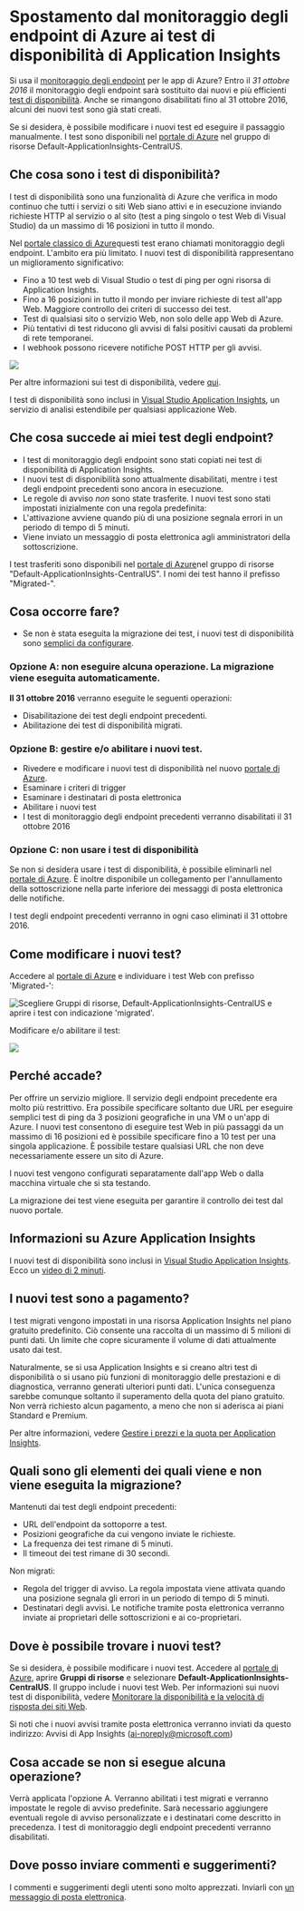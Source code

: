 <properties 
    pageTitle="Migrare dai test degli endpoint di Azure ai test di disponibilità di Application Insights" 
    description="Migrazione dei test di monitoraggio degli endpoint di Azure nei test di disponibilità di Application Insights entro il 31 ottobre 2016."
    services="application-insights" 
    documentationCenter=""
    authors="soubhagyadash" 
    manager="douge"/>

<tags 
    ms.service="application-insights" 
    ms.workload="tbd" 
    ms.tgt_pltfrm="ibiza" 
    ms.devlang="na" 
    ms.topic="article" 
    ms.date="07/25/2016" 
    ms.author="awills"/>
 

# <a name="moving-from-azure-endpoint-monitoring-to-application-insights-availability-tests"></a>Spostamento dal monitoraggio degli endpoint di Azure ai test di disponibilità di Application Insights

Si usa il [monitoraggio degli endpoint](https://blogs.msdn.microsoft.com/mast/2013/03/03/windows-azure-portal-update-configure-web-endpoint-status-monitoring-preview/) per le app di Azure? Entro il *31 ottobre 2016* il monitoraggio degli endpoint sarà sostituito dai nuovi e più efficienti [test di disponibilità](app-insights-monitor-web-app-availability.md). Anche se rimangono disabilitati fino al 31 ottobre 2016, alcuni dei nuovi test sono già stati creati. 

Se si desidera, è possibile modificare i nuovi test ed eseguire il passaggio manualmente. I test sono disponibili nel [portale di Azure](https://portal.azure.com) nel gruppo di risorse Default-ApplicationInsights-CentralUS.


## <a name="what-are-availability-tests?"></a>Che cosa sono i test di disponibilità?

I test di disponibilità sono una funzionalità di Azure che verifica in modo continuo che tutti i servizi o siti Web siano attivi e in esecuzione inviando richieste HTTP al servizio o al sito (test a ping singolo o test Web di Visual Studio) da un massimo di 16 posizioni in tutto il mondo. 

Nel [portale classico di Azure](https://manage.windowsazure.com)questi test erano chiamati monitoraggio degli endpoint. L'ambito era più limitato. I nuovi test di disponibilità rappresentano un miglioramento significativo:

* Fino a 10 test web di Visual Studio o test di ping per ogni risorsa di Application Insights. 
* Fino a 16 posizioni in tutto il mondo per inviare richieste di test all'app Web. Maggiore controllo dei criteri di successo dei test. 
* Test di qualsiasi sito o servizio Web, non solo delle app Web di Azure.
* Più tentativi di test riducono gli avvisi di falsi positivi causati da problemi di rete temporanei. 
* I webhook possono ricevere notifiche POST HTTP per gli avvisi.

![](./media/app-insights-migrate-azure-endpoint-tests/16-1test.png)

Per altre informazioni sui test di disponibilità, vedere [qui](app-insights-monitor-web-app-availability.md).

I test di disponibilità sono inclusi in [Visual Studio Application Insights](app-insights-overview.md), un servizio di analisi estendibile per qualsiasi applicazione Web.



## <a name="so-what's-happening-to-my-endpoint-tests?"></a>Che cosa succede ai miei test degli endpoint?

* I test di monitoraggio degli endpoint sono stati copiati nei test di disponibilità di Application Insights.
* I nuovi test di disponibilità sono attualmente disabilitati, mentre i test degli endpoint precedenti sono ancora in esecuzione.
* Le regole di avviso *non* sono state trasferite. I nuovi test sono stati impostati inizialmente con una regola predefinita:
 * L'attivazione avviene quando più di una posizione segnala errori in un periodo di tempo di 5 minuti.
 * Viene inviato un messaggio di posta elettronica agli amministratori della sottoscrizione.

I test trasferiti sono disponibili nel [portale di Azure](https://portal.azure.com)nel gruppo di risorse "Default-ApplicationInsights-CentralUS". I nomi dei test hanno il prefisso "Migrated-". 

## <a name="what-do-i-need-to-do?"></a>Cosa occorre fare?

* Se non è stata eseguita la migrazione dei test, i nuovi test di disponibilità sono [semplici da configurare](app-insights-monitor-web-app-availability.md).

### <a name="option-a:-do-nothing.-leave-it-to-us."></a>Opzione A: non eseguire alcuna operazione. La migrazione viene eseguita automaticamente.

**Il 31 ottobre 2016** verranno eseguite le seguenti operazioni:

* Disabilitazione dei test degli endpoint precedenti.
* Abilitazione dei test di disponibilità migrati.

### <a name="option-b:-you-manage-and/or-enable-the-new-tests."></a>Opzione B: gestire e/o abilitare i nuovi test.

* Rivedere e modificare i nuovi test di disponibilità nel nuovo [portale di Azure](https://portal.azure.com). 
 * Esaminare i criteri di trigger
 * Esaminare i destinatari di posta elettronica
* Abilitare i nuovi test
* I test di monitoraggio degli endpoint precedenti verranno disabilitati il 31 ottobre 2016 


### <a name="option-c:-opt-out"></a>Opzione C: non usare i test di disponibilità

Se non si desidera usare i test di disponibilità, è possibile eliminarli nel [portale di Azure](https://portal.azure.com). È inoltre disponibile un collegamento per l'annullamento della sottoscrizione nella parte inferiore dei messaggi di posta elettronica delle notifiche.

I test degli endpoint precedenti verranno in ogni caso eliminati il 31 ottobre 2016. 

## <a name="how-do-i-edit-the-new-tests?"></a>Come modificare i nuovi test?

Accedere al [portale di Azure](https://portal.azure.com) e individuare i test Web con prefisso 'Migrated-': 

![Scegliere Gruppi di risorse, Default-ApplicationInsights-CentralUS e aprire i test con indicazione 'migrated'.](./media/app-insights-migrate-azure-endpoint-tests/20.png)

Modificare e/o abilitare il test:

![](./media/app-insights-migrate-azure-endpoint-tests/21.png)


## <a name="why-is-this-happening?"></a>Perché accade?

Per offrire un servizio migliore. Il servizio degli endpoint precedente era molto più restrittivo. Era possibile specificare soltanto due URL per eseguire semplici test di ping da 3 posizioni geografiche in una VM o un'app di Azure. I nuovi test consentono di eseguire test Web in più passaggi da un massimo di 16 posizioni ed è possibile specificare fino a 10 test per una singola applicazione. È possibile testare qualsiasi URL che non deve necessariamente essere un sito di Azure.

I nuovi test vengono configurati separatamente dall'app Web o dalla macchina virtuale che si sta testando. 

La migrazione dei test viene eseguita per garantire il controllo dei test dal nuovo portale. 

## <a name="what-is-application-insights?"></a>Informazioni su Azure Application Insights

I nuovi test di disponibilità sono inclusi in [Visual Studio Application Insights](app-insights-overview.md). Ecco un [video di 2 minuti](http://go.microsoft.com/fwlink/?LinkID=733921).

## <a name="am-i-paying-for-the-new-tests?"></a>I nuovi test sono a pagamento?

I test migrati vengono impostati in una risorsa Application Insights nel piano gratuito predefinito. Ciò consente una raccolta di un massimo di 5 milioni di punti dati. Un limite che copre sicuramente il volume di dati attualmente usato dai test. 

Naturalmente, se si usa Application Insights e si creano altri test di disponibilità o si usano più funzioni di monitoraggio delle prestazioni e di diagnostica, verranno generati ulteriori punti dati.  L'unica conseguenza sarebbe comunque soltanto il superamento della quota del piano gratuito. Non verrà richiesto alcun pagamento, a meno che non si aderisca ai piani Standard e Premium. 

Per altre informazioni, vedere [Gestire i prezzi e la quota per Application Insights](app-insights-pricing.md). 

## <a name="what-is-and-isn't-migrated?"></a>Quali sono gli elementi dei quali viene e non viene eseguita la migrazione?

Mantenuti dai test degli endpoint precedenti:

* URL dell'endpoint da sottoporre a test.
* Posizioni geografiche da cui vengono inviate le richieste.
* La frequenza dei test rimane di 5 minuti.
* Il timeout dei test rimane di 30 secondi. 

Non migrati:

* Regola del trigger di avviso. La regola impostata viene attivata quando una posizione  segnala gli errori in un periodo di tempo di 5 minuti.
* Destinatari degli avvisi. Le notifiche tramite posta elettronica verranno inviate ai proprietari delle sottoscrizioni e ai co-proprietari. 

## <a name="how-do-i-find-the-new-tests?"></a>Dove è possibile trovare i nuovi test?

Se si desidera, è possibile modificare i nuovi test. Accedere al [portale di Azure](https://portal.azure.com), aprire **Gruppi di risorse** e selezionare **Default-ApplicationInsights-CentralUS**. Il gruppo include i nuovi test Web. Per informazioni sui nuovi test di disponibilità, vedere [Monitorare la disponibilità e la velocità di risposta dei siti Web](app-insights-monitor-web-app-availability.md).

Si noti che i nuovi avvisi tramite posta elettronica verranno inviati da questo indirizzo: Avvisi di App Insights (ai-noreply@microsoft.com)

## <a name="what-happens-if-i-do-nothing?"></a>Cosa accade se non si esegue alcuna operazione?

Verrà applicata l'opzione A. Verranno abilitati i test migrati e verranno impostate le regole di avviso predefinite. Sarà necessario aggiungere eventuali regole di avviso personalizzate e i destinatari come descritto in precedenza. I test di monitoraggio degli endpoint precedenti verranno disabilitati. 

## <a name="where-can-i-provide-feedback-on-this?"></a>Dove posso inviare commenti e suggerimenti? 

I commenti e suggerimenti degli utenti sono molto apprezzati. Inviarli con [un messaggio di posta elettronica](mailto:vsai@microsoft.com). 




<!--HONumber=Oct16_HO2-->


